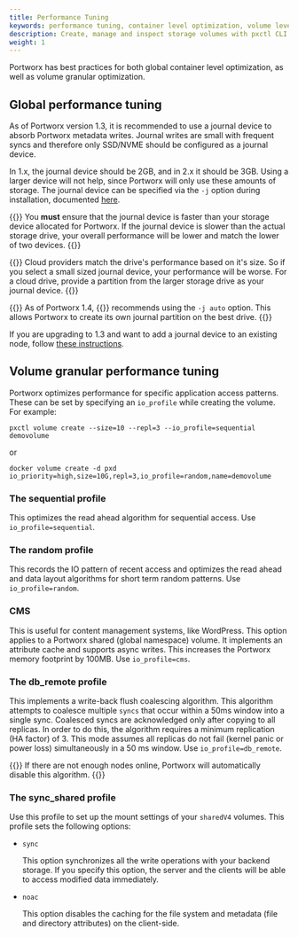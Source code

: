 ```yaml
---
title: Performance Tuning
keywords: performance tuning, container level optimization, volume level optimization, Portworx Enterprise,
description: Create, manage and inspect storage volumes with pxctl CLI. Discover how to use Docker together with Portworx!
weight: 1
---
```


Portworx has best practices for both global container level optimization, as well as volume granular optimization.

## Global performance tuning

As of Portworx version 1.3, it is recommended to use a journal device to absorb Portworx metadata writes. Journal writes are small with frequent syncs and therefore only SSD/NVME should be configured as a journal device.

In 1.x, the journal device should be 2GB, and in 2.x it should be 3GB. Using a larger device will not help, since Portworx  will only use these amounts of storage. The journal device can be specified via the `-j` option during installation, documented [here](/install-with-other/docker/standalone).

{{<info>}}
You **must** ensure that the journal device is faster than your storage device allocated for Portworx. If the journal device is slower than the actual storage drive, your overall performance will be lower and match the lower of two devices.
{{</info>}}

{{<info>}}
Cloud providers match the drive's performance based on it's size.  So if you select a small sized journal device, your performance will be worse.  For a cloud drive, provide a partition from the larger storage drive as your journal device.
{{</info>}}

{{<info>}}
As of Portworx 1.4, {{<companyName>}} recommends using the `-j auto` option.  This allows Portworx to create its own journal partition on the best drive.
{{</info>}}

If you are upgrading to 1.3 and want to add a journal device to an existing node, follow [these instructions](/portworx-install-with-kubernetes/operate-and-maintain-on-kubernetes/add-journal-dev).

## Volume granular performance tuning

Portworx optimizes performance for specific application access patterns. These can be set by specifying an `io_profile` while creating the volume. For example:

```text
pxctl volume create --size=10 --repl=3 --io_profile=sequential demovolume
```

or

```text
docker volume create -d pxd io_priority=high,size=10G,repl=3,io_profile=random,name=demovolume
```

### The sequential profile

This optimizes the read ahead algorithm for sequential access.  Use `io_profile=sequential`.

### The random profile

This records the IO pattern of recent access and optimizes the read ahead and data layout algorithms for short term random patterns.  Use `io_profile=random`.

### CMS
This is useful for content management systems, like WordPress.  This option applies to a Portworx shared (global namespace) volume.  It implements an attribute cache and supports async writes.  This increases the Portworx memory footprint by 100MB.  Use `io_profile=cms`.

### The db_remote profile

This implements a write-back flush coalescing algorithm.  This algorithm attempts to coalesce multiple `syncs` that occur within a 50ms window into a single sync. Coalesced syncs are acknowledged only after copying to all replicas. In order to do this, the algorithm requires a minimum replication (HA factor) of 3. This mode assumes all replicas do not fail (kernel panic or power loss) simultaneously in a 50 ms window. Use `io_profile=db_remote`.

{{<info>}}
If there are not enough nodes online, Portworx will automatically disable this algorithm.
{{</info>}}

### The sync_shared profile

Use this profile to set up the mount settings of your `sharedV4` volumes. This profile sets the following options:

* `sync`

    This option synchronizes all the write operations with your backend storage. If you specify this option, the server and the clients will be able to access modified data immediately.

* `noac`

    This option disables the caching for the file system and metadata (file and directory attributes) on the client-side.

